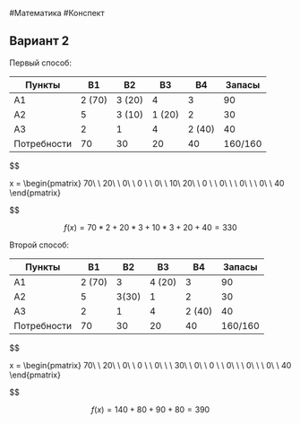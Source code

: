 #Математика #Конспект 

## Вариант 2

Первый способ:

| Пункты      | B1     | B2     | B3     | B4     | Запасы  |
| ----------- | ------ | ------ | ------ | ------ | ------- |
| A1          | 2 (70) | 3 (20) | 4      | 3      | 90      |
| A2          | 5      | 3 (10) | 1 (20) | 2      | 30      |
| A3          | 2      | 1      | 4      | 2 (40) | 40      |
| Потребности | 70     | 30     | 20     | 40     | 160/160 |


$$

x = \begin{pmatrix}
70\ \ 20\ \ 0\ \ 0 \\
\ 0\ \ 10\ 20\ \ 0 \\
\ 0\ \ \ 0\ \ \ 0\ \ 40
\end{pmatrix}


$$

$$
f(x) = 70 * 2 + 20 * 3 + 10 * 3 + 20 + 40 = 330
$$

Второй способ:

| Пункты      | B1     | B2    | B3     | B4     | Запасы  |
| ----------- | ------ | ----- | ------ | ------ | ------- |
| A1          | 2 (70) | 3     | 4 (20) | 3      | 90      |
| A2          | 5      | 3(30) | 1      | 2      | 30      |
| A3          | 2      | 1     | 4      | 2 (40) | 40      |
| Потребности | 70     | 30    | 20     | 40     | 160/160 |


$$

x = \begin{pmatrix}
70\ \ 20\ \ 0\ \ 0 \\
\ 0\ \ \ 30\ \ 0\ \ 0 \\
\ 0\ \ \ 0\ \ \ 0\ \ 40
\end{pmatrix}

$$

$$
f(x) = 140 + 80 + 90 + 80 = 390
$$

